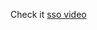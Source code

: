 Check it 
[sso video](https://synergeticsindia-my.sharepoint.com/:v:/g/personal/ananayojha_synergetics-india_com/EaKJArQBzBxGq8GSq3ybZbcB0SkJTFtMvZRHGIPGNAS2rg?e=SDhib0)

